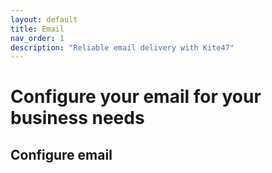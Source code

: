 ```yaml
---
layout: default
title: Email
nav_order: 1
description: "Reliable email delivery with Kite47"
---
```


# Configure your email for your business needs

## Configure email
